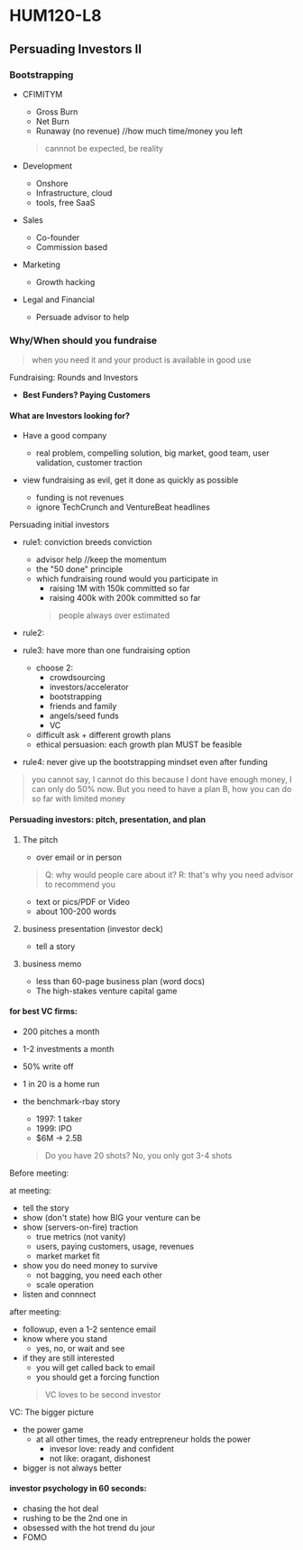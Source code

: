 # HUM120-L8

## Persuading Investors II
 
### Bootstrapping

- CFIMITYM
    - Gross Burn
    - Net Burn
    - Runaway (no revenue) //how much time/money you left
    > cannnot be expected, be reality

- Development
    - Onshore
    - Infrastructure, cloud
    - tools, free SaaS

- Sales
    - Co-founder
    - Commission based

- Marketing
    - Growth hacking

- Legal and Financial
    - Persuade advisor to help

### Why/When should you fundraise
> when you need it and your product is available in good use

Fundraising: Rounds and Investors
- **Best Funders? Paying Customers**

#### What are Investors looking for?
- Have a good company
    - real problem, compelling solution, big market, good team, user validation, customer traction

- view fundraising as evil, get it done as quickly as possible
    - funding is not revenues
    - ignore TechCrunch and VentureBeat headlines

Persuading initial investors
- rule1: conviction breeds conviction 
    - advisor help //keep the momentum
    - the "50 done" principle
    - which fundraising round would you participate in
        - raising 1M with 150k committed so far
        - raising 400k with 200k committed so far
        > people always over estimated

- rule2: 

- rule3: have more than one fundraising option
    - choose 2:
        - crowdsourcing 
        - investors/accelerator
        - bootstrapping
        - friends and family
        - angels/seed funds
        - VC
    - difficult ask + different growth plans
    - ethical persuasion: each growth plan MUST be feasible

- rule4: never give up the bootstrapping mindset even after funding
> you cannot say, I cannot do this because I dont have enough money, I can only do 50% now. But you need to have a plan B, how you can do so far with limited money

#### Persuading investors: pitch, presentation, and plan

1. The pitch
    - over email or in person
    > Q: why would people care about it?
    > R: that's why you need advisor to recommend you
    - text or pics/PDF or Video
    - about 100-200 words

2. business presentation (investor deck)
    - tell a story

3. business memo
    - less than 60-page business plan (word docs)
    - The high-stakes venture capital game

#### for best VC firms:
- 200 pitches a month
- 1-2 investments a month
- 50% write off
- 1 in 20 is a home run

- the benchmark-rbay story
    - 1997: 1 taker
    - 1999: IPO
    - $6M -> 2.5B
    > Do you have 20 shots? 
    > No, you only got 3-4 shots

Before meeting:

at meeting:
- tell the story
- show (don't state) how BIG your venture can be
- show (servers-on-fire) traction
    - true metrics (not vanity)
    - users, paying customers, usage, revenues
    - market market fit
- show you do need money to survive
    - not bagging, you need each other
    - scale operation
- listen and connnect

after meeting:
- followup, even a 1-2 sentence email
- know where you stand
    - yes, no, or wait and see
- if they are still interested
    - you will get called back to email
    - you should get a forcing function
    > VC loves to be second investor

VC: The bigger picture
- the power game
    - at all other times, the ready entrepreneur holds the power
        - invesor love: ready and confident
        - not like: oragant, dishonest
- bigger is not always better

#### investor psychology in 60 seconds:
- chasing the hot deal
- rushing to be the 2nd one in
- obsessed with the hot trend du jour
- FOMO

